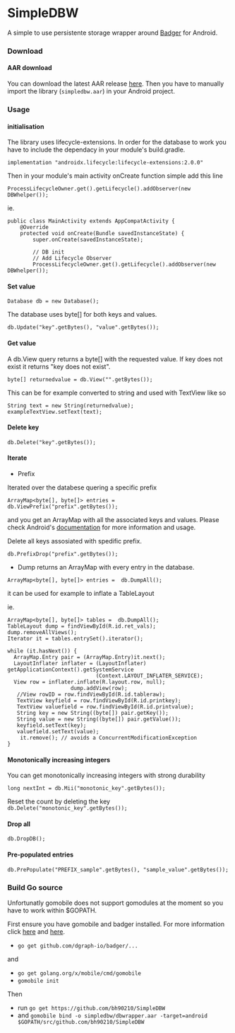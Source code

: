 # SimpleDBW
A simple to use persistente storage wrapper around [Badger](https://github.com/dgraph-io/badger) for Android.

### Download

#### AAR download
You can download the latest AAR release [here](https://github.com/bh90210/SimpleDBW/releases). Then you have to manually import the library (```simpledbw.aar```) in your Android project.

### Usage

#### initialisation 

The library uses lifecycle-extensions. In order for the database to work you have to include the dependacy in your module's build.gradle.

```implementation "androidx.lifecycle:lifecycle-extensions:2.0.0"```

Then in your module's main activity onCreate function simple add this line

```ProcessLifecycleOwner.get().getLifecycle().addObserver(new DBWhelper());```

ie.
```
public class MainActivity extends AppCompatActivity {
    @Override
    protected void onCreate(Bundle savedInstanceState) {
        super.onCreate(savedInstanceState);

        // DB init
        // Add Lifecycle Observer
        ProcessLifecycleOwner.get().getLifecycle().addObserver(new DBWhelper());
```

#### Set value

```Database db = new Database();```

The database uses byte[] for both keys and values.

```db.Update("key".getBytes(), "value".getBytes());```

#### Get value

A db.View query returns a byte[] with the requested value. If key does not exist it returns "key does not exist".

```
byte[] returnedvalue = db.View("".getBytes());
```

This can be for example converted to string and used with TextView like so

```
String text = new String(returnedvalue);
exampleTextView.setText(text);
```

#### Delete key

```db.Delete("key".getBytes());```

#### Iterate

* Prefix

Iterated over the databese quering a specific prefix

```ArrayMap<byte[], byte[]> entries =  db.ViewPrefix("prefix".getBytes());```

and you get an ArrayMap with all the associated keys and values. Please check Android's [documentation](https://developer.android.com/reference/android/support/v4/util/ArrayMap) for more information and usage.

Delete all keys assosiated with spedific prefix.

```db.PrefixDrop("prefix".getBytes());```
                

* Dump returns an ArrayMap with every entry in the database.

```ArrayMap<byte[], byte[]> entries =  db.DumpAll();```

it can be used for example to inflate a TableLayout

ie. 
```
ArrayMap<byte[], byte[]> tables =  db.DumpAll();
TableLayout dump = findViewById(R.id.ret_vals);
dump.removeAllViews();
Iterator it = tables.entrySet().iterator();

while (it.hasNext()) {
  ArrayMap.Entry pair = (ArrayMap.Entry)it.next();
  LayoutInflater inflater = (LayoutInflater) getApplicationContext().getSystemService
                            (Context.LAYOUT_INFLATER_SERVICE);
  View row = inflater.inflate(R.layout.row, null);
                    dump.addView(row);
   //View rowID = row.findViewById(R.id.tableraw);
   TextView keyfield = row.findViewById(R.id.printkey);
   TextView valuefield = row.findViewById(R.id.printvalue);
   String key = new String((byte[]) pair.getKey());
   String value = new String((byte[]) pair.getValue());
   keyfield.setText(key);
   valuefield.setText(value);
    it.remove(); // avoids a ConcurrentModificationException
}
```         

#### Monotonically increasing integers

You can get monotonically increasing integers with strong durability

```long nextInt = db.Mii("monotonic_key".getBytes());```

Reset the count by deleting the key
```db.Delete("monotonic_key".getBytes());```

#### Drop all
```db.DropDB();```

#### Pre-populated entries
```db.PrePopulate("PREFIX_sample".getBytes(), "sample_value".getBytes());```

### Build Go source

Unfortunatly gomobile does not support gomodules at the moment so you have to work within $GOPATH.

First ensure you have gomobile and badger installed. For more information click [here](https://godoc.org/golang.org/x/mobile/cmd/gomobile) and [here](https://github.com/dgraph-io/badger).

* ```go get github.com/dgraph-io/badger/...```

and

* ```go get golang.org/x/mobile/cmd/gomobile```
* ```gomobile init```

Then

* run ```go get https://github.com/bh90210/SimpleDBW``` 
* and ```gomobile bind -o simpledbw/dbwrapper.aar -target=android $GOPATH/src/github.com/bh90210/SimpleDBW``` 
